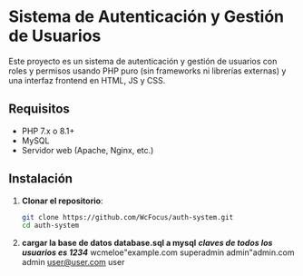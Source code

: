 # Sistema de Autenticación y Gestión de Usuarios

Este proyecto es un sistema de autenticación y gestión de usuarios con roles y permisos 
usando PHP puro (sin frameworks ni librerías externas) y una interfaz frontend en HTML, 
JS y CSS.

## Requisitos

- PHP 7.x o 8.1+
- MySQL
- Servidor web (Apache, Nginx, etc.)

## Instalación

1. **Clonar el repositorio**:
   ```bash
   git clone https://github.com/WcFocus/auth-system.git
   cd auth-system

2. **cargar la base de datos database.sql a mysql**
   ***claves de todos los usuarios es 1234***
   wcmeloe"example.com superadmin
   admin"admin.com   admin
   user@user.com     user


